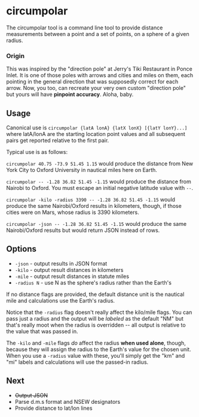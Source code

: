 # circumpolar

   The circumpolar tool is a command line tool to provide distance measurements between a point
   and a set of points, on a sphere of a given radius.

### Origin

   This was inspired by the "direction pole" at Jerry's Tiki Restaurant in Ponce Inlet. It is one of those poles with arrows and cities and miles on them, each pointing in the general direction that was supposedly correct for each arrow. Now, you too, can recreate your very own custom "direction pole" but yours will have **pinpoint accuracy**. Aloha, baby.

## Usage

   Canonical use is ```circumpolar {latA lonA} {latX lonX} [{latY lonY}...]``` where latA/lonA are the starting
   location point values and all subsequent pairs get reported relative to the first pair.
   
   Typical use is as follows: 

   ```circumpolar 40.75 -73.9 51.45 1.15``` would produce the distance from New York City to
   Oxford University in nautical miles here on Earth.

   ```circumpolar -- -1.28 36.82 51.45 -1.15``` would produce the distance from Nairobi to Oxford.
   You must escape an initial negative latitude value with ```--```.

   ```circumpolar -kilo -radius 3390 -- -1.28 36.82 51.45 -1.15``` would produce the same Nairobi/Oxford results
   in kilometers, though, if those cities were on Mars, whose radius is 3390 kilometers.

   ```circumpolar -json -- -1.28 36.82 51.45 -1.15``` would produce the same Nairobi/Oxford results
   but would return JSON instead of rows.

## Options

   * ```-json``` - output results in JSON format
   * ```-kilo``` - output result distances in kilometers
   * ```-mile``` - output result distances in statute miles
   * ```-radius N``` - use N as the sphere's radius rather than the Earth's

   If no distance flags are provided, the default distance unit is the nautical mile and calculations use the Earth's radius.

   Notice that the ```-radius``` flag doesn't really affect the kilo/mile flags. You can pass just a radius and the output will be _labeled_ as the default "NM" but that's really moot when the radius is overridden -- all output is relative to the value that was passed in.

   The ```-kilo``` and ```-mile``` flags _do_ affect the radius **when used alone**, though, because they will assign the radius to the Earth's value for the chosen unit. When you use a ```-radius``` value with these, you'll simply get the "km" and "mi" labels and calculations will use the passed-in radius.

## Next

   - ~~Output JSON~~
   - Parse d.m.s format and NSEW designators
   - Provide distance to lat/lon lines
